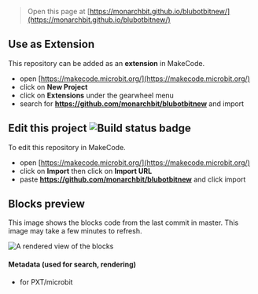 
> Open this page at [https://monarchbit.github.io/blubotbitnew/](https://monarchbit.github.io/blubotbitnew/)

## Use as Extension

This repository can be added as an **extension** in MakeCode.

* open [https://makecode.microbit.org/](https://makecode.microbit.org/)
* click on **New Project**
* click on **Extensions** under the gearwheel menu
* search for **https://github.com/monarchbit/blubotbitnew** and import

## Edit this project ![Build status badge](https://github.com/monarchbit/blubotbitnew/workflows/MakeCode/badge.svg)

To edit this repository in MakeCode.

* open [https://makecode.microbit.org/](https://makecode.microbit.org/)
* click on **Import** then click on **Import URL**
* paste **https://github.com/monarchbit/blubotbitnew** and click import

## Blocks preview

This image shows the blocks code from the last commit in master.
This image may take a few minutes to refresh.

![A rendered view of the blocks](https://github.com/monarchbit/blubotbitnew/raw/master/.github/makecode/blocks.png)

#### Metadata (used for search, rendering)

* for PXT/microbit
<script src="https://makecode.com/gh-pages-embed.js"></script><script>makeCodeRender("{{ site.makecode.home_url }}", "{{ site.github.owner_name }}/{{ site.github.repository_name }}");</script>
